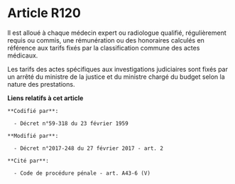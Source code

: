 # Article R120

Il est alloué à chaque médecin expert ou radiologue qualifié, régulièrement requis ou commis, une rémunération ou des
honoraires calculés en référence aux tarifs fixés par la classification commune des actes médicaux. 

Les tarifs des actes spécifiques aux investigations judiciaires sont fixés par un arrêté du ministre de la justice et du
ministre chargé du budget selon la nature des prestations.

**Liens relatifs à cet article**

	**Codifié par**:

	  - Décret n°59-318 du 23 février 1959

	**Modifié par**:

	  - Décret n°2017-248 du 27 février 2017 - art. 2

	**Cité par**:

	  - Code de procédure pénale - art. A43-6 (V)
